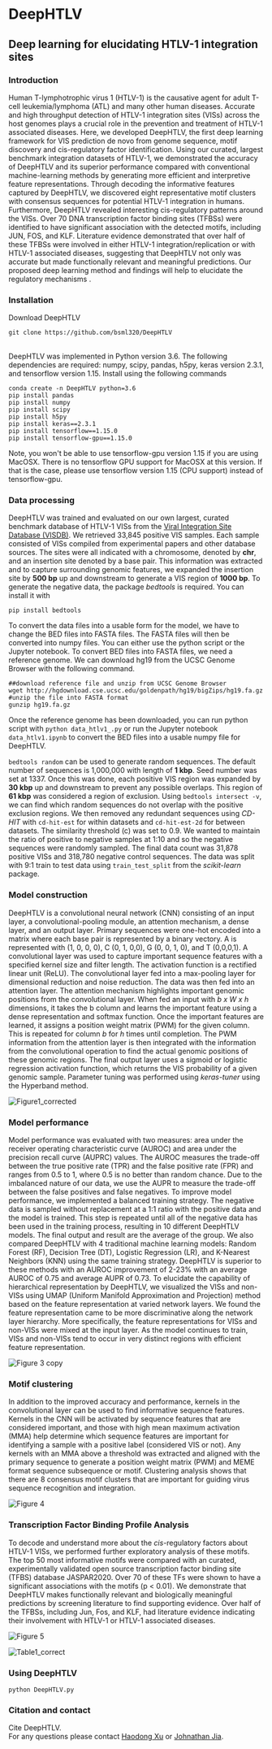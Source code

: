 # DeepHTLV
## Deep learning for elucidating HTLV-1 integration sites 
### Introduction
Human T-lymphotrophic virus 1 (HTLV-1) is the causative agent for adult T-cell leukemia/lymphoma (ATL) and many other human diseases. Accurate and high throughput detection of HTLV-1 integration sites (VISs) across the host genomes plays a crucial role in the prevention and treatment of HTLV-1 associated diseases. Here, we developed DeepHTLV, the first deep learning framework for VIS prediction de novo from genome sequence, motif discovery and cis-regulatory factor identification. Using our curated, largest benchmark integration datasets of HTLV-1, we demonstrated the accuracy of DeepHTLV and its superior performance compared with conventional machine-learning methods by generating more efficient and interpretive feature representations. Through decoding the informative features captured by DeepHTLV, we discovered eight representative motif clusters with consensus sequences for potential HTLV-1 integration in humans. Furthermore, DeepHTLV revealed interesting cis-regulatory patterns around the VISs. Over 70 DNA transcription factor binding sites (TFBSs) were identified to have significant association with the detected motifs, including JUN, FOS, and KLF. Literature evidence demonstrated that over half of these TFBSs were involved in either HTLV-1 integration/replication or with HTLV-1 associated diseases, suggesting that DeepHTLV not only was accurate but made functionally relevant and meaningful predictions. Our proposed deep learning method and findings will help to elucidate the regulatory mechanisms .
<p>

### Installation
Download DeepHTLV <br>
  
```
git clone https://github.com/bsml320/DeepHTLV
``` 
  
  <br>
DeepHTLV was implemented in Python version 3.6. The following dependencies are required: numpy, scipy, pandas, h5py, keras version 2.3.1, and tensorflow version 1.15. Install using the following commands <p>
  
  ```
 conda create -n DeepHTLV python=3.6
 pip install pandas
 pip install numpy
 pip install scipy
 pip install h5py
 pip install keras==2.3.1
 pip install tensorflow==1.15.0
 pip install tensorflow-gpu==1.15.0
  ``` 
Note, you won't be able to use tensorflow-gpu version 1.15 if you are using MacOSX. There is no tensorflow GPU support for MacOSX at this version. If that is the case, please use tensorflow version 1.15 (CPU support) instead of tensorflow-gpu. <p>
### Data processing
DeepHTLV was trained and evaluated on our own largest, curated benchmark database of HTLV-1 VISs from the [Viral Integration Site Database (VISDB)](https://bioinfo.uth.edu/VISDB/index.php/homepage). We retrieved 33,845 positive VIS samples. Each sample consisted of VISs compiled from experimental papers and other database sources. The sites were all indicated with a chromosome, denoted by <b>chr</b>, and an insertion site denoted by a base pair. This information was extracted and to capture surrounding genomic features, we expanded the insertion site by <b>500 bp</b> up and downstream to generate a VIS region of <b>1000 bp</b>. To generate the negative data, the package <i>bedtools</i> is required. You can install it with <p> 
  ```
  pip install bedtools
  ```
To convert the data files into a usable form for the model, we have to change the BED files into FASTA files. The FASTA files will then be converted into numpy files. You can either use the python script or the Jupyter notebook. To convert BED files into FASTA files, we need a reference genome. We can download hg19 from the UCSC Genome Browser with the following command.
  ```
  ##download reference file and unzip from UCSC Genome Browser
  wget http://hgdownload.cse.ucsc.edu/goldenpath/hg19/bigZips/hg19.fa.gz
  #unzip the file into FASTA format
  gunzip hg19.fa.gz
  ```  
Once the reference genome has been downloaded, you can run python script with `python data_htlv1_.py` or run the Jupyter notebook `data_htlv1.ipynb` to convert the BED files into a usable numpy file for DeepHTLV. <p>

`bedtools random` can be used to generate random sequences. The default number of sequences is 1,000,000 with length of <b>1 kbp</b>. Seed number was set at 1337. Once this was done, each positive VIS region was expanded by <b>30 kbp</b> up and downstream to prevent any possible overlaps. This region of <b>61 kbp</b> was considered a region of exclusion. Using `bedtools intersect -v`, we can find which random sequences do not overlap with the positive exclusion regions. We then removed any redundant sequences using <i> CD-HIT </i> with `cd-hit-est` for within datasets and `cd-hit-est-2d` for between datasets. The similarity threshold (c) was set to 0.9. We wanted to maintain the ratio of positive to negative samples at 1:10 and so the negative sequences were randomly sampled. The final data count was 31,878 positive VISs and 318,780 negative control sequences. The data was split with 9:1 train to test data using `train_test_split` from the <i>scikit-learn</i> package. <p>

### Model construction
DeepHTLV is a convolutional neural network (CNN) consisting of an input layer, a convolutional-pooling module, an attention mechanism, a dense layer, and an output layer. Primary sequences were one-hot encoded into a matrix where each base pair is represented by a binary vectory. A is represented with (1, 0, 0, 0), C (0, 1, 0,0), G (0, 0, 1, 0), and T (0,0,0,1). A convolutional layer was used to capture important sequence features with a specified kernel size and filter length. The activation function is a rectified linear unit (ReLU). The convolutional layer fed into a max-pooling layer for dimensional reduction and noise reduction. The data was then fed into an attention layer. The attention mechanism highlights important genomic positions from the convolutional layer. When fed an input with <i>b x W x h</i> dimensions, it takes the b column and learns the important feature using a dense representation and softmax function. Once the important features are learned, it assigns a position weight matrix (PWM) for the given column. This is repeated for column <i>b</i> for <i>h</i> times until completion. The PWM information from the attention layer is then integrated with the information from the convolutional operation to find the actual genomic positions of these genomic regions. The final output layer uses a sigmoid or logistic regression activation function, which returns the VIS probability of a given genomic sample. Parameter tuning was performed using <i> keras-tuner </i> using the Hyperband method. <p>
<!--![Figure 1](https://user-images.githubusercontent.com/83188410/165390366-24cc4aa7-fcec-409c-9452-bce2a401d04a.jpg)-->
![Figure1_corrected](https://user-images.githubusercontent.com/83188410/165824071-af11284a-5824-4722-ae6f-a1de02489fcf.png)

### Model performance
Model performance was evaluated with two measures: area under the receiver operating characteristic curve (AUROC) and area under the precision recall curve (AUPRC) values. The AUROC measures the trade-off between the true positive rate (TPR) and the false positive rate (FPR) and ranges from 0.5 to 1, where 0.5 is no better than random chance. Due to the imbalanced nature of our data, we use the AUPR to measure the trade-off between the false positives and false negatives. To improve model performance, we implemented a balanced training strategy. The negative data is sampled without replacement at a 1:1 ratio with the positive data and the model is trained. This step is repeated until all of the negative data has been used in the training process, resulting in 10 different DeepHTLV models. The final output and result are the average of the group. We also compared DeepHTLV with 4 traditional machine learning models: Random Forest (RF), Decision Tree (DT), Logistic Regression (LR), and K-Nearest Neighbors (KNN) using the same training strategy. DeepHTLV is superior to these methods with an AUROC improvement of 2-23% with an average AUROC of 0.75 and average AUPR of 0.73. To elucidate the capability of hierarchical representation by DeepHTLV, we visualized the VISs and non-VISs using UMAP (Uniform Manifold Approximation and Projection) method based on the feature representation at varied network layers. We found the feature representation came to be more discriminative along the network layer hierarchy. More specifically, the feature representations for VISs and non-VISs were mixed at the input layer. As the model continues to train, VISs and non-VISs tend to occur in very distinct regions with efficient feature representation.<p>

![Figure 3 copy](https://github.com/bsml320/DeepHTLV/blob/main/data/Figure%203.jpg)
  
<!-- Traditional machine learning methods <p> -->
<!--<img width="536" alt="machinelearningAUROC" src="https://user-images.githubusercontent.com/83188410/165393167-c6dc89f9-6cdd-4103-8ee8-fe1ab28bb622.png">-->

### Motif clustering
In addition to the improved accuracy and performance, kernels in the convolutional layer can be used to find informative sequence features. Kernels in the CNN will be activated by sequence features that are considered important, and those with high mean maximum activation (MMA) help determine which sequence features are important for identifying a sample with a positive label (considered VIS or not). Any kernels with an MMA above a threshold was extracted and aligned with the primary sequence to generate a position weight matrix (PWM) and MEME format sequence subsequence or motif. Clustering analysis shows that there are 8 consensus motif clusters that are important for guiding virus sequence recognition and integration. <p>
    
![Figure 4](https://user-images.githubusercontent.com/83188410/165395791-5901338b-d2ae-4297-ba6d-f30131167e93.jpg)
    
### Transcription Factor Binding Profile Analysis
To decode and understand more about the <i>cis</i>-regulatory factors about HTLV-1 VISs, we performed further exploratory analysis of these motifs. The top 50 most informative motifs were compared with an curated, experimentally validated open source transcription factor binding site (TFBS) database JASPAR2020. Over 70 of these TFs were shown to have a significant associations with the motifs (p < 0.01). We demonstrate that DeepHTLV makes functionally relevant and biologically meaningful predictions by screening literature to find supporting evidence. Over half of the TFBSs, including Jun, Fos, and KLF, had literature evidence indicating their involvement with HTLV-1 or HTLV-1 associated diseases. <p>
      
![Figure 5](https://user-images.githubusercontent.com/83188410/165396375-611e3fce-86a2-4062-8ce7-742d80d21257.jpg)

<!--<img width="767" alt="table1" src="https://user-images.githubusercontent.com/83188410/165398110-0139fa65-72ab-45dc-a00d-439f845a44f9.png">-->
<!--img width="747" alt="table1" src="https://user-images.githubusercontent.com/83188410/165823963-8518b16b-94ab-4dd5-a7df-a7a4cbd87deb.png">-->
![Table1_correct](https://user-images.githubusercontent.com/83188410/169357824-fc29464f-241b-4d1d-86c1-147ed923cb61.png)

  
### Using DeepHTLV
```
python DeepHTLV.py 
```
### Citation and contact
Cite DeepHTLV.  <br>
For any questions please contact [Haodong Xu](mailto:haodong.xu@uth.tmc.edu?subject=[GitHub]%20Source%20Han%20Sans) or [Johnathan Jia](mailto:jdjia93@gmail.com?subject=[GitHub]%20Source%20Han%20Sans).
